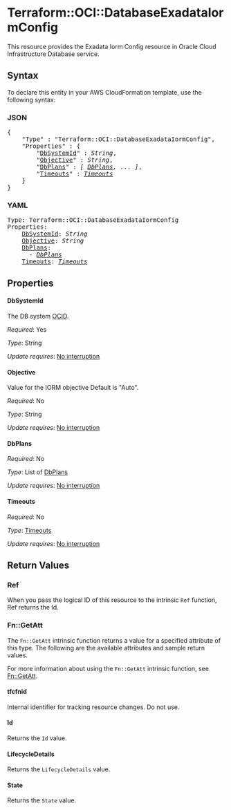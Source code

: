 # Terraform::OCI::DatabaseExadataIormConfig

This resource provides the Exadata Iorm Config resource in Oracle Cloud Infrastructure Database service.

## Syntax

To declare this entity in your AWS CloudFormation template, use the following syntax:

### JSON

<pre>
{
    "Type" : "Terraform::OCI::DatabaseExadataIormConfig",
    "Properties" : {
        "<a href="#dbsystemid" title="DbSystemId">DbSystemId</a>" : <i>String</i>,
        "<a href="#objective" title="Objective">Objective</a>" : <i>String</i>,
        "<a href="#dbplans" title="DbPlans">DbPlans</a>" : <i>[ <a href="dbplans.md">DbPlans</a>, ... ]</i>,
        "<a href="#timeouts" title="Timeouts">Timeouts</a>" : <i><a href="timeouts.md">Timeouts</a></i>
    }
}
</pre>

### YAML

<pre>
Type: Terraform::OCI::DatabaseExadataIormConfig
Properties:
    <a href="#dbsystemid" title="DbSystemId">DbSystemId</a>: <i>String</i>
    <a href="#objective" title="Objective">Objective</a>: <i>String</i>
    <a href="#dbplans" title="DbPlans">DbPlans</a>: <i>
      - <a href="dbplans.md">DbPlans</a></i>
    <a href="#timeouts" title="Timeouts">Timeouts</a>: <i><a href="timeouts.md">Timeouts</a></i>
</pre>

## Properties

#### DbSystemId

The DB system [OCID](https://docs.cloud.oracle.com/iaas/Content/General/Concepts/identifiers.htm).

_Required_: Yes

_Type_: String

_Update requires_: [No interruption](https://docs.aws.amazon.com/AWSCloudFormation/latest/UserGuide/using-cfn-updating-stacks-update-behaviors.html#update-no-interrupt)

#### Objective

Value for the IORM objective Default is "Auto".

_Required_: No

_Type_: String

_Update requires_: [No interruption](https://docs.aws.amazon.com/AWSCloudFormation/latest/UserGuide/using-cfn-updating-stacks-update-behaviors.html#update-no-interrupt)

#### DbPlans

_Required_: No

_Type_: List of <a href="dbplans.md">DbPlans</a>

_Update requires_: [No interruption](https://docs.aws.amazon.com/AWSCloudFormation/latest/UserGuide/using-cfn-updating-stacks-update-behaviors.html#update-no-interrupt)

#### Timeouts

_Required_: No

_Type_: <a href="timeouts.md">Timeouts</a>

_Update requires_: [No interruption](https://docs.aws.amazon.com/AWSCloudFormation/latest/UserGuide/using-cfn-updating-stacks-update-behaviors.html#update-no-interrupt)

## Return Values

### Ref

When you pass the logical ID of this resource to the intrinsic `Ref` function, Ref returns the Id.

### Fn::GetAtt

The `Fn::GetAtt` intrinsic function returns a value for a specified attribute of this type. The following are the available attributes and sample return values.

For more information about using the `Fn::GetAtt` intrinsic function, see [Fn::GetAtt](https://docs.aws.amazon.com/AWSCloudFormation/latest/UserGuide/intrinsic-function-reference-getatt.html).

#### tfcfnid

Internal identifier for tracking resource changes. Do not use.

#### Id

Returns the <code>Id</code> value.

#### LifecycleDetails

Returns the <code>LifecycleDetails</code> value.

#### State

Returns the <code>State</code> value.

